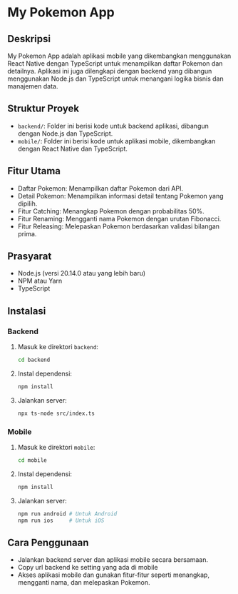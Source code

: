 # My Pokemon App

## Deskripsi

My Pokemon App adalah aplikasi mobile yang dikembangkan menggunakan React Native dengan TypeScript untuk menampilkan daftar Pokemon dan detailnya. Aplikasi ini juga dilengkapi dengan backend yang dibangun menggunakan Node.js dan TypeScript untuk menangani logika bisnis dan manajemen data.

## Struktur Proyek

- `backend/`: Folder ini berisi kode untuk backend aplikasi, dibangun dengan Node.js dan TypeScript.
- `mobile/`: Folder ini berisi kode untuk aplikasi mobile, dikembangkan dengan React Native dan TypeScript.

## Fitur Utama

- Daftar Pokemon: Menampilkan daftar Pokemon dari API.
- Detail Pokemon: Menampilkan informasi detail tentang Pokemon yang dipilih.
- Fitur Catching: Menangkap Pokemon dengan probabilitas 50%.
- Fitur Renaming: Mengganti nama Pokemon dengan urutan Fibonacci.
- Fitur Releasing: Melepaskan Pokemon berdasarkan validasi bilangan prima.

## Prasyarat

- Node.js (versi 20.14.0 atau yang lebih baru)
- NPM atau Yarn
- TypeScript

## Instalasi

### Backend

1. Masuk ke direktori `backend`:
   ```bash
   cd backend

2. Instal dependensi:
   ```bash
   npm install
4. Jalankan server:
   ```bash
   npx ts-node src/index.ts

### Mobile 
1. Masuk ke direktori `mobile`:
   ```bash
   cd mobile

2. Instal dependensi:
   ```bash
   npm install
4. Jalankan server:
   ```bash
   npm run android # Untuk Android
   npm run ios     # Untuk iOS

## Cara Penggunaan 
   - Jalankan backend server dan aplikasi mobile secara bersamaan.
   - Copy url backend ke setting yang ada di mobile
   - Akses aplikasi mobile dan gunakan fitur-fitur seperti menangkap, mengganti nama, dan melepaskan Pokemon.


